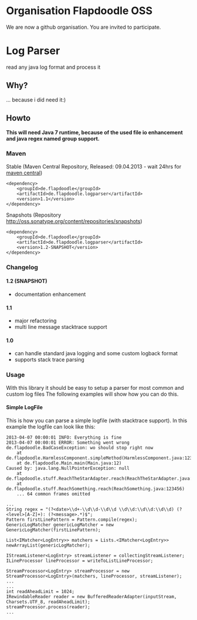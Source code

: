 # Organisation Flapdoodle OSS

We are now a github organisation. You are invited to participate.

# Log Parser

read any java log format and process it

## Why?

... because i did need it:)

## Howto

**This will need Java 7 runtime, because of the used file io enhancement and java regex named group support.**

### Maven

Stable (Maven Central Repository, Released: 09.04.2013 - wait 24hrs for [maven central](http://repo1.maven.org/maven2/de/flapdoodle/de.flapdoodle.logparser/maven-metadata.xml))

	<dependency>
		<groupId>de.flapdoodle</groupId>
		<artifactId>de.flapdoodle.logparser</artifactId>
		<version>1.1</version>
	</dependency>

Snapshots (Repository http://oss.sonatype.org/content/repositories/snapshots)

	<dependency>
		<groupId>de.flapdoodle</groupId>
		<artifactId>de.flapdoodle.logparser</artifactId>
		<version>1.2-SNAPSHOT</version>
	</dependency>

### Changelog

#### 1.2 (SNAPSHOT)

- documentation enhancement

#### 1.1

- major refactoring
- multi line message stacktrace support

#### 1.0

- can handle standard java logging and some custom logback format
- supports stack trace parsing

### Usage

With this library it should be easy to setup a parser for most common and custom log files
The following examples will show how you can do this.

#### Simple LogFile

This is how you can parse a simple logfile (with stacktrace support). In this example the logfile can look
like this:

	2013-04-07 00:00:01 INFO: Everything is fine
	2013-04-07 00:00:01 ERROR: Something went wrong
	de.flapdoodle.BadCaseException: wo should stop right now
		at de.flapdoodle.HarmlessComponent.simpleMethod(HarmlessComponent.java:123)
		at de.flapdoodle.Main.main(Main.java:12)
	Caused by: java.lang.NullPointerException: null
		at de.flapdoodle.stuff.ReachTheStarAdapter.reach(ReachTheStarAdapter.java:123456)
		at de.flapdoodle.stuff.ReachSomething.reach(ReachSomething.java:123456)
		... 64 common frames omitted

	...
	String regex = "(?<date>\\d+-\\d\\d-\\d\\d \\d\\d:\\d\\d:\\d\\d) (?<level>[A-Z]+): (?<message>.*)$";
	Pattern firstLinePattern = Pattern.compile(regex);
	GenericLogMatcher genericLogMatcher = new GenericLogMatcher(firstLinePattern);

	List<IMatcher<LogEntry>> matchers = Lists.<IMatcher<LogEntry>> newArrayList(genericLogMatcher);

	IStreamListener<LogEntry> streamListener = collectingStreamListener;
	ILineProcessor lineProcessor = writeToListLineProcessor;

	StreamProcessor<LogEntry> streamProcessor = new StreamProcessor<LogEntry>(matchers, lineProcessor, streamListener);
	...
	...
	int readAheadLimit = 1024;
	IRewindableReader reader = new BufferedReaderAdapter(inputStream, Charsets.UTF_8, readAheadLimit);
	streamProcessor.process(reader);
	...

